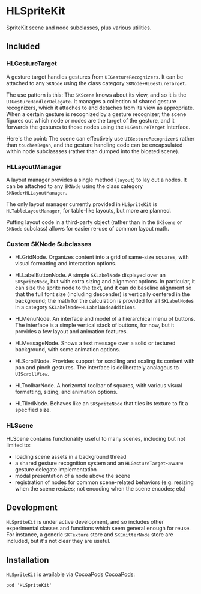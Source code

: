 # HLSpriteKit

SpriteKit scene and node subclasses, plus various utilities.

## Included

### HLGestureTarget

A gesture target handles gestures from `UIGestureRecognizers`.  It can be attached to any `SKNode` using the class category `SKNode+HLGestureTarget`.

The use pattern is this: The `SKScene` knows about its view, and so it is the `UIGestureHandlerDelegate`. It manages a collection of shared gesture recognizers, which it attaches to and detaches from its view as appropriate. When a certain gesture is recognized by a gesture recognizer, the scene figures out which node or nodes are the target of the gesture, and it forwards the gestures to those nodes using the `HLGestureTarget` interface.

Here's the point: The scene can effectively use `UIGestureRecognizer`s rather than `touchesBegan`, and the gesture handling code can be encapsulated within node subclassses (rather than dumped into the bloated scene).

### HLLayoutManager

A layout manager provides a single method (`layout`) to lay out a nodes.  It can be attached to any `SKNode` using the class category `SKNode+HLLayoutManager`.

The only layout manager currently provided in `HLSpriteKit` is `HLTableLayoutManager`, for table-like layouts, but more are planned.

Putting layout code in a third-party object (rather than in the `SKScene` or `SKNode` subclass) allows for easier re-use of common layout math.

### Custom SKNode Subclasses

* HLGridNode. Organizes content into a grid of same-size squares, with visual formatting and interaction options.

* HLLabelButtonNode.  A simple `SKLabelNode` displayed over an `SKSpriteNode`, but with extra sizing and alignment options.  In particular, it can size the sprite node to the text, and it can do baseline alignment so that the full font size (including descender) is vertically centered in the background; the math for the calculation is provided for all `SKLabelNode`s in a category `SKLabelNode+HLLabelNodeAdditions`.

* HLMenuNode. An interface and model of a hierarchical menu of buttons. The interface is a simple vertical stack of buttons, for now, but it provides a few layout and animation features.

* HLMessageNode. Shows a text message over a solid or textured background, with some animation options.

* HLScrollNode. Provides support for scrolling and scaling its content with pan and pinch gestures. The interface is deliberately analagous to `UIScrollView`.

* HLToolbarNode. A horizontal toolbar of squares, with various visual formatting, sizing, and animation options.

* HLTiledNode. Behaves like an `SKSpriteNode` that tiles its texture to fit a specified size.

### HLScene

HLScene contains functionality useful to many scenes, including but not limited to:

* loading scene assets in a background thread
* a shared gesture recognition system and an `HLGestureTarget`-aware gesture delegate implementation
* modal presentation of a node above the scene
* registration of nodes for common scene-related behaviors (e.g. resizing when the scene resizes; not encoding when the scene encodes; etc)

## Development

`HLSpriteKit` is under active development, and so includes other experimental classes and functions which seem general enough for reuse.  For instance, a generic `SKTexture` store and `SKEmitterNode` store are included, but it's not clear they are useful.

## Installation

`HLSpriteKit` is available via CocoaPods [CocoaPods](http://cocoapods.org):

    pod 'HLSpriteKit'
